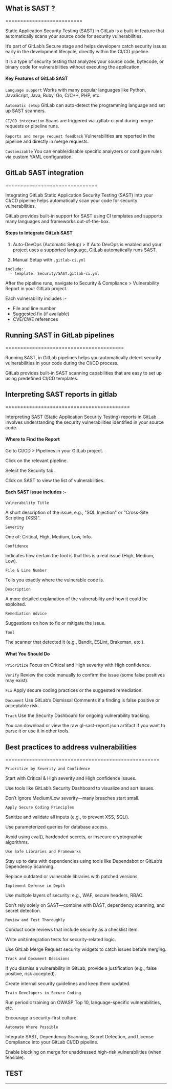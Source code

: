 ## What is SAST ?
==========================


Static Application Security Testing (SAST) in GitLab is a built-in feature that automatically scans your source code for security vulnerabilities. 

It’s part of GitLab’s Secure stage and helps developers catch security issues early in the development lifecycle, directly within the CI/CD pipeline.

It is a type of security testing that analyzes your source code, bytecode, or binary code for vulnerabilities without executing the application.

#### Key Features of GitLab SAST

`Language support` Works with many popular languages like Python, JavaScript, Java, Ruby, Go, C/C++, PHP, etc.

`Automatic setup` GitLab can auto-detect the programming language and set up SAST scanners.

`CI/CD integration` Scans are triggered via .gitlab-ci.yml during merge requests or pipeline runs.

`Reports and merge request feedback` Vulnerabilities are reported in the pipeline and directly in merge requests.

`Customizable` You can enable/disable specific analyzers or configure rules via custom YAML configuration.


## GitLab SAST integration
===============================

Integrating GitLab Static Application Security Testing (SAST) into your CI/CD pipeline helps automatically scan your code for security vulnerabilities. 

GitLab provides built-in support for SAST using CI templates and supports many languages and frameworks out-of-the-box.

#### Steps to Integrate GitLab SAST

1. Auto-DevOps (Automatic Setup) > If Auto DevOps is enabled and your project uses a supported language, GitLab automatically runs SAST.

2. Manual Setup with `.gitlab-ci.yml`

```
include:
  - template: Security/SAST.gitlab-ci.yml
```

After the pipeline runs, navigate to Security & Compliance > Vulnerability Report in your GitLab project.

Each vulnerability includes :-

  - File and line number
  - Suggested fix (if available)
  - CVE/CWE references



## Running SAST in GitLab pipelines
========================================

Running SAST, in GitLab pipelines helps you automatically detect security vulnerabilities in your code during the CI/CD process. 

GitLab provides built-in SAST scanning capabilities that are easy to set up using predefined CI/CD templates.


## Interpreting SAST reports in gitlab
==========================================

Interpreting SAST (Static Application Security Testing) reports in GitLab involves understanding the security vulnerabilities identified in your source code.

#### Where to Find the Report

Go to CI/CD > Pipelines in your GitLab project.

Click on the relevant pipeline.

Select the Security tab.

Click on SAST to view the list of vulnerabilities.


#### Each SAST issue includes :-

`Vulnerability Title`

A short description of the issue, e.g., "SQL Injection" or "Cross-Site Scripting (XSS)".

`Severity`

One of: Critical, High, Medium, Low, Info.

`Confidence`

Indicates how certain the tool is that this is a real issue (High, Medium, Low).

`File & Line Number`

Tells you exactly where the vulnerable code is.

`Description`

A more detailed explanation of the vulnerability and how it could be exploited.

`Remediation Advice`

Suggestions on how to fix or mitigate the issue.

`Tool`

The scanner that detected it (e.g., Bandit, ESLint, Brakeman, etc.).


#### What You Should Do

`Prioritize` Focus on Critical and High severity with High confidence.

`Verify` Review the code manually to confirm the issue (some false positives may exist).

`Fix` Apply secure coding practices or the suggested remediation.

`Document` Use GitLab’s Dismissal Comments if a finding is false positive or acceptable risk.

`Track` Use the Security Dashboard for ongoing vulnerability tracking.

You can download or view the raw gl-sast-report.json artifact if you want to parse it or use it in other tools.


## Best practices to address vulnerabilities
====================================================

`Prioritize by Severity and Confidence` 

Start with Critical & High severity and High confidence issues.

Use tools like GitLab’s Security Dashboard to visualize and sort issues.

Don’t ignore Medium/Low severity—many breaches start small.

`Apply Secure Coding Principles`

Sanitize and validate all inputs (e.g., to prevent XSS, SQLi).

Use parameterized queries for database access.

Avoid using eval(), hardcoded secrets, or insecure cryptographic algorithms.

`Use Safe Libraries and Frameworks`

Stay up to date with dependencies using tools like Dependabot or GitLab’s Dependency Scanning.

Replace outdated or vulnerable libraries with patched versions.

`Implement Defense in Depth`

Use multiple layers of security: e.g., WAF, secure headers, RBAC.

Don’t rely solely on SAST—combine with DAST, dependency scanning, and secret detection.

`Review and Test Thoroughly`

Conduct code reviews that include security as a checklist item.

Write unit/integration tests for security-related logic.

Use GitLab Merge Request security widgets to catch issues before merging.

`Track and Document Decisions`

If you dismiss a vulnerability in GitLab, provide a justification (e.g., false positive, risk accepted).

Create internal security guidelines and keep them updated.

`Train Developers in Secure Coding`

Run periodic training on OWASP Top 10, language-specific vulnerabilities, etc.

Encourage a security-first culture.

`Automate Where Possible`

Integrate SAST, Dependency Scanning, Secret Detection, and License Compliance into your GitLab CI/CD pipeline.

Enable blocking on merge for unaddressed high-risk vulnerabilities (when feasible).



## TEST

---
